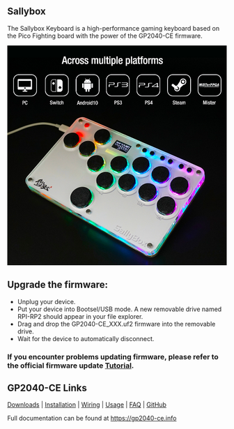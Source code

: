 
## Sallybox
 The Sallybox Keyboard is a high-performance gaming keyboard based on the Pico Fighting board with the power of the GP2040-CE firmware. 

![Sallybox](pictures/3.jpg)

## Upgrade the firmware:
- Unplug your device.
- Put your device into Bootsel/USB mode. A new removable drive named RPI-RP2 should appear in your file explorer.
- Drag and drop the GP2040-CE_XXX.uf2 firmware into the removable drive.
- Wait for the device to automatically disconnect.

### If you encounter problems updating firmware, please refer to the official firmware update [Tutorial](https://gp2040-ce.info/?spm=a2g0o.detail.1000023.2.163cu936u936KZ#/installation).

## GP2040-CE Links

[Downloads](https://gp2040-ce.info/#/download) | [Installation](https://gp2040-ce.info/#/installation) | [Wiring](https://gp2040-ce.info/#/wiring) | [Usage](https://gp2040-ce.info/#/usage) | [FAQ](https://gp2040-ce.info/#/faq) | [GitHub](https://github.com/OpenStickCommunity/GP2040-CE)

Full documentation can be found at <https://gp2040-ce.info>